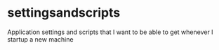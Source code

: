 settingsandscripts
==================

Application settings and scripts that I want to be able to get whenever I startup a new machine
